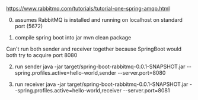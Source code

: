 https://www.rabbitmq.com/tutorials/tutorial-one-spring-amqp.html

0. assumes RabbitMQ is installed and running on localhost on standard port (5672)

1. compile spring boot into jar
   mvn clean package
   
Can't run both sender and receiver together because SpringBoot would both try to acquire port 8080

2. run sender
   java -jar target/spring-boot-rabbitmq-0.0.1-SNAPSHOT.jar --spring.profiles.active=hello-world,sender --server.port=8080
   
3. run receiver
   java -jar target/spring-boot-rabbitmq-0.0.1-SNAPSHOT.jar --spring.profiles.active=hello-world,receiver --server.port=8081
